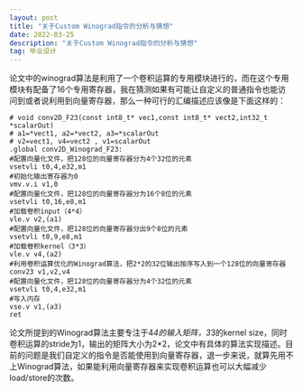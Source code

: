 ```yaml
---
layout: post
title: "关于Custom Winograd指令的分析与猜想"
date: 2022-03-25 
description: "关于Custom Winograd指令的分析与猜想"
tag: 毕业设计
---   
```


论文中的winograd算法是利用了一个卷积运算的专用模块进行的，而在这个专用模块有配备了16个专用寄存器，我在猜测如果有可能让自定义的普通指令也能访问到或者说利用到向量寄存器，那么一种可行的汇编描述应该像是下面这样的：

```
# void conv2D_F23(const int8_t* vec1,const int8_t* vect2,int32_t *scalarOut)
# a1=*vect1, a2=*vect2, a3=*scalarOut
# v2=vect1, v4=vect2 , v1=scalarOut
.global conv2D_Winograd_F23:
#配置向量化文件，把128位的向量寄存器分为4个32位的元素
vsetvli t0,4,e32,m1
#初始化输出寄存器为0
vmv.v.i v1,0
#配置向量化文件，把128位的向量寄存器分为16个8位的元素
vsetvli t0,16,e8,m1
#加载卷积input（4*4）
vle.v v2,(a1)
#配置向量化文件，把128位的向量寄存器分出9个8位的元素
vsetvli t0,9,e8,m1
#加载卷积kernel（3*3）
vle.v v4,(a2)
#利用卷积运算优化的Winograd算法，把2*2的32位输出按序写入到一个128位的向量寄存器
conv23 v1,v2,v4
#配置向量化文件，把128位的向量寄存器分为4个32位的元素
vsetvli t0,4,e32,m1
#写入内存
vse.v v1,(a3)
ret

```

论文所提到的Winograd算法主要专注于4*4的输入矩阵，3*3的kernel size，同时卷积运算的stride为1，输出的矩阵大小为2*2，论文中有具体的算法实现描述。目前的问题是我们自定义的指令是否能使用到向量寄存器，退一步来说，就算先用不上Winograd算法，如果能利用向量寄存器来实现卷积运算也可以大幅减少load/store的次数。
